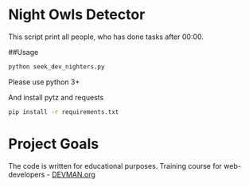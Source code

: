 # Night Owls Detector

This script print all people, who has done tasks after 00:00.

##Usage

```sh
python seek_dev_nighters.py 
```
Please use python 3+

And install pytz and requests

```sh
pip install -r requirements.txt
```

# Project Goals

The code is written for educational purposes. Training course for web-developers - [DEVMAN.org](https://devman.org)
